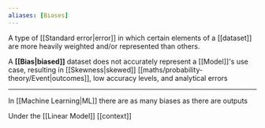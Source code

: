 ```yaml
---
aliases: [Biases]
---
```


A type of [[Standard error|error]] in which certain elements of a [[dataset]] are more heavily weighted and/or represented than others.

A **[[Bias|biased]]** dataset does not accurately represent a [[Model]]'s use case, resulting in [[Skewness|skewed]] [[maths/probability-theory/Event|outcomes]], low accuracy levels, and analytical errors

---

In [[Machine Learning|ML]] there are as many biases as there are outputs

Under the [[Linear Model]] [[context]]
